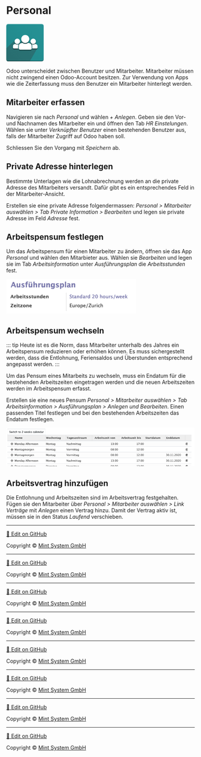 # Personal
![](././././././././icons_odoo_hr.png)

Odoo unterscheidet zwischen Benutzer und Mitarbeiter. Mitarbeiter müssen nicht zwingend einen Odoo-Account besitzen. Zur Verwendung von Apps wie die Zeiterfassung muss den Benutzer ein Mitarbeiter hinterlegt werden.

## Mitarbeiter erfassen

Navigieren sie nach *Personal* und wählen *+ Anlegen*. Geben sie den Vor- und Nachnamen des Mitarbeiter ein und öffnen den Tab *HR Einstelungen*. Wählen sie unter *Verknüpfter Benutzer* einen bestehenden Benutzer aus, falls der Mitarbeiter Zugriff auf Odoo haben soll.

Schliessen Sie den Vorgang mit *Speichern* ab.

## Private Adresse hinterlegen

Bestimmte Unterlagen wie die Lohnabrechnung werden an die private Adresse des Mitarbeiters versandt. Dafür gibt es ein entsprechendes Feld in der Mitarbeiter-Ansicht.

Erstellen sie eine private Adresse folgendermassen: *Personal > Mitarbeiter auswählen > Tab Private Information > Bearbeiten* und legen sie private Adresse im Feld *Adresse* fest.

## Arbeitspensum festlegen

Um das Arbeitspensum für einen Mitarbeiter zu ändern, öffnen sie das App *Personal* und wählen den Mitarbieter aus. Wählen sie *Bearbeiten* und legen sie im Tab *Arbeitsinformation* unter *Ausführungsplan* die *Arbeitsstunden* fest.

![](././././././././personal-arbeitsstunden.png)

## Arbeitspensum wechseln

::: tip
Heute ist es die Norm, dass Mitarbeiter unterhalb des Jahres ein Arbeitspensum reduzieren oder erhöhen können. Es muss sichergestellt werden, dass die Entlohnung, Feriensaldos und Überstunden entsprechend angepasst werden.
:::

Um das Pensum eines Mitarbeits zu wechseln, muss ein Endatum für die bestehenden Arbeitszeiten eingetragen werden und die neuen Arbeitszeiten werden im Arbeitspensum erfasst.

Erstellen sie eine neues Pensum *Personal > Mitarbeiter auswählen > Tab Arbeitsinformation > Ausführungsplan > Anlegen und Bearbeiten*. Einen passenden Titel festlegen und bei den bestehenden Arbeitszeiten das Endatum festlegen.

![](././././././././personal-arbeitszeiten-mit-enddatum.png)

## Arbeitsvertrag hinzufügen

Die Entlohnung und Arbeitszeiten sind im Arbeitsvertrag festgehalten. Fügen sie den Mitarbeiter über *Personal > Mitarbeiter auswählen > Link Verträge* mit *Anlegen* einen Vertrag hinzu. Damit der Vertrag aktiv ist, müssen sie in den Status *Laufend* verschieben.

<hr>

[📝 Edit on GitHub](///////https://github.com/mint-system/odoo-handbuch/blob/master/personal.html.html.html.html.html.html.html)

<footer>Copyright © <a href="https://www.mint-system.ch/">Mint System GmbH</a></footer>

<hr>

[📝 Edit on GitHub](//////https://github.com/mint-system/odoo-handbuch/blob/master/personal.html.html.html.html.html.html)

<footer>Copyright © <a href="https://www.mint-system.ch/">Mint System GmbH</a></footer>

<hr>

[📝 Edit on GitHub](/////https://github.com/mint-system/odoo-handbuch/blob/master/personal.html.html.html.html.html)

<footer>Copyright © <a href="https://www.mint-system.ch/">Mint System GmbH</a></footer>

<hr>

[📝 Edit on GitHub](////https://github.com/mint-system/odoo-handbuch/blob/master/personal.html.html.html.html)

<footer>Copyright © <a href="https://www.mint-system.ch/">Mint System GmbH</a></footer>

<hr>

[📝 Edit on GitHub](///https://github.com/mint-system/odoo-handbuch/blob/master/personal.html.html.html)

<footer>Copyright © <a href="https://www.mint-system.ch/">Mint System GmbH</a></footer>

<hr>

[📝 Edit on GitHub](//https://github.com/mint-system/odoo-handbuch/blob/master/personal.html.html)

<footer>Copyright © <a href="https://www.mint-system.ch/">Mint System GmbH</a></footer>

<hr>

[📝 Edit on GitHub](/https://github.com/mint-system/odoo-handbuch/blob/master/personal.html)

<footer>Copyright © <a href="https://www.mint-system.ch/">Mint System GmbH</a></footer>

<hr>

[📝 Edit on GitHub](https://github.com/Mint-System/Odoo-Handbuch/blob/master/personal.md)

<footer>Copyright © <a href="https://www.mint-system.ch/">Mint System GmbH</a></footer>